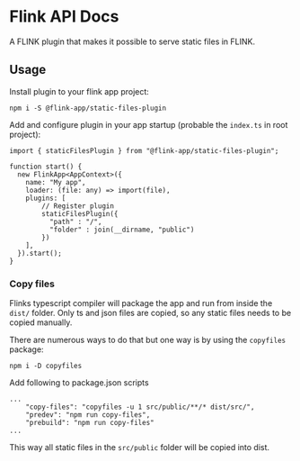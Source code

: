 # Flink API Docs
A FLINK plugin that makes it possible to serve static files in FLINK.

## Usage

Install plugin to your flink app project:

```
npm i -S @flink-app/static-files-plugin
```

Add and configure plugin in your app startup (probable the `index.ts` in root project):

```
import { staticFilesPlugin } from "@flink-app/static-files-plugin";

function start() {
  new FlinkApp<AppContext>({
    name: "My app",
    loader: (file: any) => import(file),
    plugins: [
        // Register plugin
        staticFilesPlugin({
          "path" : "/", 
          "folder" : join(__dirname, "public")
        })
    ],
  }).start();
}

```

### Copy files

Flinks typescript compiler will package the app and run from inside the `dist/` folder. Only ts and json files are copied, so any static files needs to be copied manually.

There are numerous ways to do that but one way is by using the `copyfiles` package:


```
npm i -D copyfiles
```

Add following to package.json scripts

```
...
    "copy-files": "copyfiles -u 1 src/public/**/* dist/src/",
    "predev": "npm run copy-files",
    "prebuild": "npm run copy-files"
...
```

This way all static files in the `src/public` folder will be copied into dist. 
